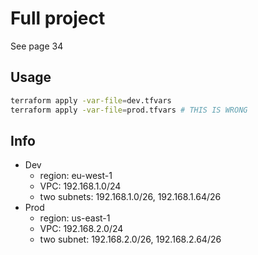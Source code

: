 # Full project

See page 34

## Usage

```bash
terraform apply -var-file=dev.tfvars
terraform apply -var-file=prod.tfvars # THIS IS WRONG
```

## Info

* Dev
  * region: eu-west-1
  * VPC: 192.168.1.0/24
  * two subnets: 192.168.1.0/26, 192.168.1.64/26
* Prod
  * region: us-east-1
  * VPC: 192.168.2.0/24
  * two subnet: 192.168.2.0/26, 192.168.2.64/26
